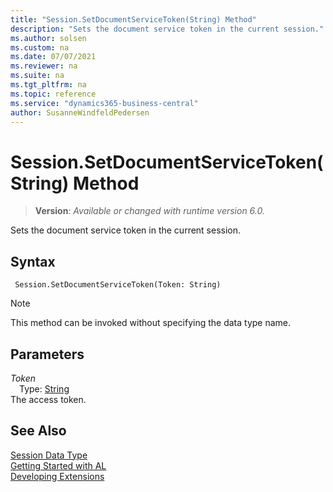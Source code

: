 ```yaml
---
title: "Session.SetDocumentServiceToken(String) Method"
description: "Sets the document service token in the current session."
ms.author: solsen
ms.custom: na
ms.date: 07/07/2021
ms.reviewer: na
ms.suite: na
ms.tgt_pltfrm: na
ms.topic: reference
ms.service: "dynamics365-business-central"
author: SusanneWindfeldPedersen
---
```

[//]: # (START>DO_NOT_EDIT)
[//]: # (IMPORTANT:Do not edit any of the content between here and the END>DO_NOT_EDIT.)
[//]: # (Any modifications should be made in the .xml files in the ModernDev repo.)
# Session.SetDocumentServiceToken(String) Method
> **Version**: _Available or changed with runtime version 6.0._

Sets the document service token in the current session.


## Syntax
```AL
 Session.SetDocumentServiceToken(Token: String)
```
> [!NOTE]
> This method can be invoked without specifying the data type name.
## Parameters
*Token*  
&emsp;Type: [String](../string/string-data-type.md)  
The access token.  



[//]: # (IMPORTANT: END>DO_NOT_EDIT)
## See Also
[Session Data Type](session-data-type.md)  
[Getting Started with AL](../../devenv-get-started.md)  
[Developing Extensions](../../devenv-dev-overview.md)